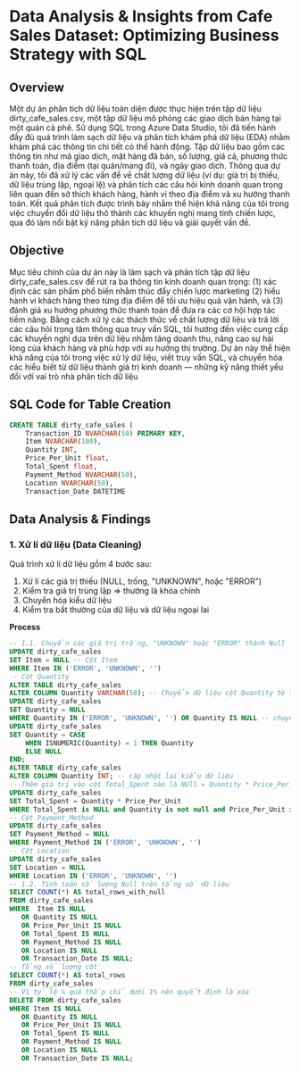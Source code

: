 # Data Analysis & Insights from Cafe Sales Dataset: Optimizing Business Strategy with SQL
## Overview
Một dự án phân tích dữ liệu toàn diện được thực hiện trên tập dữ liệu dirty_cafe_sales.csv, một tập dữ liệu mô phỏng các giao dịch bán hàng tại một quán cà phê. Sử dụng SQL trong Azure Data Studio, tôi đã tiến hành đầy đủ quá trình làm sạch dữ liệu và phân tích khám phá dữ liệu (EDA) nhằm khám phá các thông tin chi tiết có thể hành động. Tập dữ liệu bao gồm các thông tin như mã giao dịch, mặt hàng đã bán, số lượng, giá cả, phương thức thanh toán, địa điểm (tại quán/mang đi), và ngày giao dịch. Thông qua dự án này, tôi đã xử lý các vấn đề về chất lượng dữ liệu (ví dụ: giá trị bị thiếu, dữ liệu trùng lặp, ngoại lệ) và phân tích các câu hỏi kinh doanh quan trọng liên quan đến sở thích khách hàng, hành vi theo địa điểm và xu hướng thanh toán. Kết quả phân tích được trình bày nhằm thể hiện khả năng của tôi trong việc chuyển đổi dữ liệu thô thành các khuyến nghị mang tính chiến lược, qua đó làm nổi bật kỹ năng phân tích dữ liệu và giải quyết vấn đề.
## Objective
Mục tiêu chính của dự án này là làm sạch và phân tích tập dữ liệu dirty_cafe_sales.csv để rút ra ba thông tin kinh doanh quan trọng: (1) xác định các sản phẩm phổ biến nhằm thúc đẩy chiến lược marketing (2) hiểu hành vi khách hàng theo từng địa điểm để tối ưu hiệu quả vận hành, và (3) đánh giá xu hướng phương thức thanh toán để đưa ra các cơ hội hợp tác tiềm năng. Bằng cách xử lý các thách thức về chất lượng dữ liệu và trả lời các câu hỏi trọng tâm thông qua truy vấn SQL, tôi hướng đến việc cung cấp các khuyến nghị dựa trên dữ liệu nhằm tăng doanh thu, nâng cao sự hài lòng của khách hàng và phù hợp với xu hướng thị trường. Dự án này thể hiện khả năng của tôi trong việc xử lý dữ liệu, viết truy vấn SQL, và chuyển hóa các hiểu biết từ dữ liệu thành giá trị kinh doanh — những kỹ năng thiết yếu đối với vai trò nhà phân tích dữ liệu
## SQL Code for Table Creation
```sql
CREATE TABLE dirty_cafe_sales (
    Transaction_ID NVARCHAR(50) PRIMARY KEY,
    Item NVARCHAR(100),
    Quantity INT,
    Price_Per_Unit float,
    Total_Spent float,
    Payment_Method NVARCHAR(50),
    Location NVARCHAR(50),
    Transaction_Date DATETIME
```
## Data Analysis & Findings

### 1. Xử lí dữ liệu (Data Cleaning)
Quá trình xử lí dữ liệu gồm 4 bước sau:
1. Xử lí các giá trị thiếu (NULL, trống, "UNKNOWN", hoặc "ERROR")
2. Kiểm tra giá trị trùng lặp => thường là khóa chính
3. Chuyển hóa kiểu dữ liệu
4.  Kiểm tra bất thường của dữ liệu và dữ liệu ngoại lai

**Process**
```sql
-- 1.1. Chuyển các giá trị trống, "UNKNOWN" hoăc "ERROR" thành Null
UPDATE dirty_cafe_sales
SET Item = NULL -- Cột Item
WHERE Item IN ('ERROR', 'UNKNOWN', '')
-- Cột Quantity 
ALTER TABLE dirty_cafe_sales
ALTER COLUMN Quantity VARCHAR(50); -- Chuyển dữ liệu cột Quantity từ tinyint sang varchar(50)
UPDATE dirty_cafe_sales
SET Quantity = NULL
WHERE Quantity IN ('ERROR', 'UNKNOWN', '') OR Quantity IS NULL -- chuyển giá trị trống, "UNKNOWN" hoăc "ERROR" thành Null
UPDATE dirty_cafe_sales
SET Quantity = CASE 
    WHEN ISNUMERIC(Quantity) = 1 THEN Quantity 
    ELSE NULL 
END; 
ALTER TABLE dirty_cafe_sales
ALTER COLUMN Quantity INT; -- cập nhật lại kiểu dữ liệu 
-- Thêm giá trị vào cột Total_Spent nào là NUll = Quantity * Price_Per_Unit
UPDATE dirty_cafe_sales
SET Total_Spent = Quantity * Price_Per_Unit
WHERE Total_Spent is NULL and Quantity is not null and Price_Per_Unit is not null 
-- Cột Payment_Method
UPDATE dirty_cafe_sales
SET Payment_Method = NULL
WHERE Payment_Method IN ('ERROR', 'UNKNOWN', '')
-- Cột Location
UPDATE dirty_cafe_sales
SET Location = NULL
WHERE Location IN ('ERROR', 'UNKNOWN', '')
-- 1.2. Tính toán số lượng Null trên tổng số dữ liệu 
SELECT COUNT(*) AS total_rows_with_null
FROM dirty_cafe_sales
WHERE  Item IS NULL
   OR Quantity IS NULL
   OR Price_Per_Unit IS NULL
   OR Total_Spent IS NULL
   OR Payment_Method IS NULL
   OR Location IS NULL
   OR Transaction_Date IS NULL;
-- Tổng số lượng cột 
SELECT COUNT(*) AS total_rows
FROM dirty_cafe_sales 
-- Vì tỷ lệ % quá thấp chỉ dưới 1% nên quyết định là xóa 
DELETE FROM dirty_cafe_sales
WHERE Item IS NULL
   OR Quantity IS NULL
   OR Price_Per_Unit IS NULL
   OR Total_Spent IS NULL
   OR Payment_Method IS NULL
   OR Location IS NULL
   OR Transaction_Date IS NULL;
```

